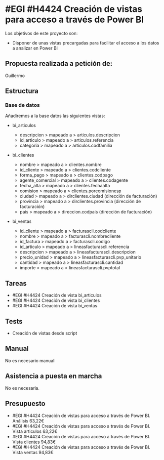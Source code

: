 # #EGI #H4424 Creación de vistas para acceso a través de Power BI

Los objetivos de este proyecto son:
+ Disponer de unas vistas precargadas para facilitar el acceso a los datos a analizar en Power BI

## Propuesta realizada a petición de:
Guillermo

## Estructura

### Base de datos
Añadiremos a la base datos las siguientes vistas:

+ bi_articulos
    + descripcion > mapeado a > articulos.descripcion
    + id_articulo > mapeado a > articulos.referencia
    + categoria > mapeado a > articulos.codfamilia

+ bi_clientes
    + nombre > mapeado a > clientes.nombre
    + id_cliente > mapeado a > clientes.codcliente
    + forma_pago > mapeado a > clientes.codpago
    + agente_comercial > mapeado a > clientes.codagente
    + fecha_alta > mapeado a > clientes.fechaalta
    + comision > mapeado a > clientes.porcomisionesp
    + ciudad > mapeado a > dirclientes.ciudad (dirección de facturación)
    + provincia > mapeado a > dirclientes.provincia (dirección de facturación)
    + pais > mapeado a > direccion.codpais (dirección de facturación)

+ bi_ventas
    + id_cliente > mapeado a > facturascli.codcliente
    + nombre > mapeado a > facturascli.nombrecliente
    + id_factura > mapeado a > facturascli.codigo
    + id_articulo > mapeado a > lineasfacturascli.referencia
    + descripcion > mapeado a > lineasfacturascli.descripcion
    + precio_unidad > mapeado a > lineasfacturascli.pvp_unitario
    + cantidad > mapeado a > lineasfacturascli.cantidad
    + importe > mapeado a > lineasfacturascli.pvptotal



## Tareas
* #EGI #H4424 Creación de vista bi_articulos
* #EGI #H4424 Creación de vista bi_clientes
* #EGI #H4424 Creación de vista bi_ventas

## Tests
+ Creación de vistas desde script

## Manual
No es necesario manual

## Asistencia a puesta en marcha
No es necesaria.

## Presupuesto
* #EGI #H4424 Creación de vistas para acceso a través de Power BI. Análisis 63,22€
* #EGI #H4424 Creación de vistas para acceso a través de Power BI. Vista articulos 63,22€
* #EGI #H4424 Creación de vistas para acceso a través de Power BI. Vista clientes 94,83€
* #EGI #H4424 Creación de vistas para acceso a través de Power BI. Vista ventas 94,83€
